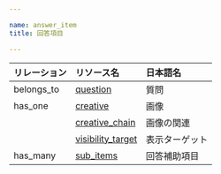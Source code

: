 ```yaml
---

name: answer_item
title: 回答項目

---
```


|リレーション|リソース名|日本語名|
|:---|:---|:---|
|belongs_to|[question](#question)|質問|
|has_one|[creative](#creative)|画像|
||[creative_chain](#creative_chain)|画像の関連|
||[visibility_target](#visibility_target)|表示ターゲット|
|has_many|[sub_items](#sub_item)|回答補助項目|

